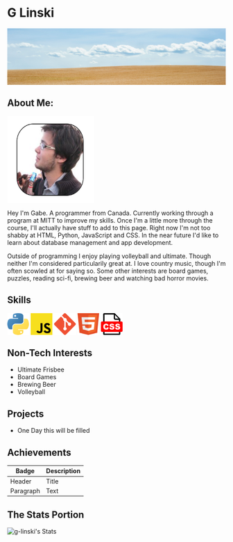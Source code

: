 # G Linski
<img align="center" src="bannerWheat.jpg" />

## About Me:
 <img align="center" src="myPic.png" width="200" height="200" />
 <p>
  Hey I'm Gabe. A programmer from Canada. Currently working through a program 
  at MITT to improve my skills.
  Once I'm a little more through the course, I'll actually have stuff to add 
  to this page.
  Right now I'm not too shabby at HTML, Python, JavaScript and CSS.
  In the near future I'd like to learn about database management and 
  app development.
  </p>
  <p>
  Outside of programming I enjoy playing volleyball and ultimate. 
  Though neither I'm considered particularily great at.
  I love country music, though I'm often scowled at for saying so. 
  Some other interests are board games, 
  puzzles, reading sci-fi, brewing beer and watching bad horror movies.
  </p>

## Skills
<div style position='flex'>
  <img align="center" src="python-icon.png" width="50" height="50" />
  <img align="center" src="js-icon.png" width="50" height="50" />
  <img align="center" src="git-icon.png" width="50" height="50" />
  <img align="center" src="html-icon.png" width="50" height="50" />
  <img align="center" src="css-icon.png" width="50" height="50" />

## Non-Tech Interests
  - Ultimate Frisbee
  - Board Games
  - Brewing Beer
  - Volleyball

## Projects
  - One Day this will be filled

## Achievements
| Badge | Description |
| ----------- | ----------- |
| Header | Title |
| Paragraph | Text |


## The Stats Portion
![g-linski's Stats](https://github-readme-stats.vercel.app/api?username=g-linski&theme=vue&show_icons=true&hide_border=true&count_private=true)




